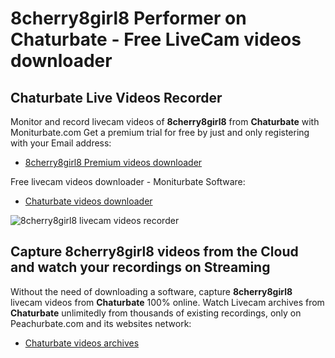 # 8cherry8girl8 Performer on Chaturbate - Free LiveCam videos downloader

## Chaturbate Live Videos Recorder

Monitor and record livecam videos of **8cherry8girl8** from **Chaturbate** with Moniturbate.com
Get a premium trial for free by just and only registering with your Email address:
* [8cherry8girl8 Premium videos downloader](https://moniturbate.com/request-demo-licence-key.html)

Free livecam videos downloader - Moniturbate Software:
* [Chaturbate videos downloader](https://moniturbate.com/moniturbate-download-software.html)

![8cherry8girl8 livecam videos recorder](https://peachurnet.com/templates/moniturbate-software.png)


## Capture 8cherry8girl8 videos from the Cloud and watch your recordings on Streaming

Without the need of downloading a software, capture **8cherry8girl8** livecam videos from **Chaturbate** 100% online.
Watch Livecam archives from **Chaturbate** unlimitedly from thousands of existing recordings, only on Peachurbate.com and its websites network:
* [Chaturbate videos archives](https://peachurnet.com/)